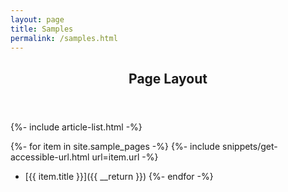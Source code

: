 ```yaml
---
layout: page
title: Samples
permalink: /samples.html
---
```

<div class="layout--articles">
  <section>
    <header><h2>Page Layout</h2></header>
    {%- include article-list.html -%}
  </section>
</div>

{%- for item in site.sample_pages -%}
{%- include snippets/get-accessible-url.html url=item.url -%}
- [{{ item.title }}]({{ __return }})
{%- endfor -%}
